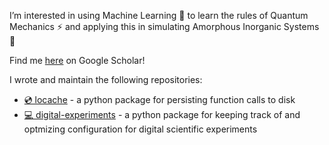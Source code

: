 I’m interested in using Machine Learning 🤖 to learn the rules of Quantum Mechanics ⚡️ and applying this in simulating Amorphous Inorganic Systems 🧪

Find me [here](https://scholar.google.com/citations?user=797Gg3sAAAAJ&hl=en) on Google Scholar!

I wrote and maintain the following repositories:
- [💿 locache](https://github.com/jla-gardner/local-cache) - a python package for persisting function calls to disk
- [💻 digital-experiments](https://github.com/jla-gardner/digital_experiments) - a python package for keeping track of and optmizing configuration for digital scientific experiments


<!---
jla-gardner/jla-gardner is a ✨ special ✨ repository because its `README.md` (this file) appears on your GitHub profile.
You can click the Preview link to take a look at your changes.
--->
